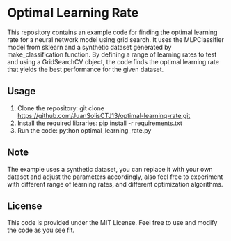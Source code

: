 # Optimal Learning Rate

This repository contains an example code for finding the optimal learning rate for a neural network model using grid search. It uses the MLPClassifier model from sklearn and a synthetic dataset generated by make_classification function. By defining a range of learning rates to test and using a GridSearchCV object, the code finds the optimal learning rate that yields the best performance for the given dataset.

## Usage

1. Clone the repository: git clone https://github.com/JuanSolisCTJ13/optimal-learning-rate.git
2. Install the required libraries: pip install -r requirements.txt
3. Run the code: python optimal_learning_rate.py

## Note
The example uses a synthetic dataset, you can replace it with your own dataset and adjust the parameters accordingly, also feel free to experiment with different range of learning rates, and different optimization algorithms.

## License
This code is provided under the MIT License. Feel free to use and modify the code as you see fit.
